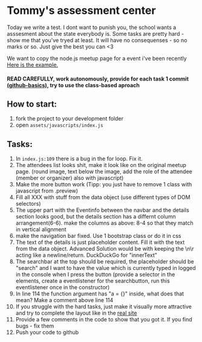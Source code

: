 # Tommy's assessment center

Today we write a test. I dont want to punish you, the school wants a asssesment about the state everybody is. Some tasks are pretty hard - show me that you've tryed at least. It will have no consequenses - so no marks or so. Just give the best you can <3

We want to copy the node.js meetup page for a event i've been recently
[Here is the example.](https://www.meetup.com/Node-js-Meetup-Berlin/events/242217963/?eventId=242217963)



#### READ CAREFULLY, work autonomously, provide for each task 1 commit [(github-basics)](https://gist.github.com/spielhoelle/d64f5d02c4ad23b2d82e37a681d26d47), try to use the class-based aproach


## How to start:
1. fork the project to your development folder
2. open `assets/javascripts/index.js`

## Tasks:
1. In `index.js:109` there is a bug in the for loop. Fix it.
2. The attendees list looks shit, make it look like on the original meetup page. (round image, text below the image, add the role of the attendee (member or organizer) also with javascript)
3. Make the more button work (Tipp: you just have to remove 1 class with javascript from .preview)
4. Fill all XXX with stuff from the data object (use different types of DOM selectors)
5. The upper part with the Eventinfo between the navbar and the details section looks good, but the details section has a differnt column arrangement(6-6). make the columns as above: 8-4 so that they match in vertical alignment
6. make the navigation bar fixed. Use 1 bootstrap class or do it in css
7. The text of the details is just placeholder content. Fill it with the text from the data object. Advanced Solution would be with keeping the \n\r acting like a newline/return. DuckDuckGo for "innerText"
8. The searchbar at the top should be required, the placeholder should be "search" and I want to have the value which is currently typed in logged in the console when I press the button (provide a selector in the elements, create a eventlistener for the searchbutton, run this eventlistener once in the constructor)
9. In line 114 the function argument has "a = {}" inside, what does that mean? Make a comment above line 114
10. If you struggle with the hard tasks, just make it visually more attractive and try to complete the layout like in the [real site](https://www.meetup.com/Node-js-Meetup-Berlin/events/242217963/?eventId=242217963)
11. Provide a few comments in the code to show that you got it. If you find bugs - fix them
12. Push your code to github
